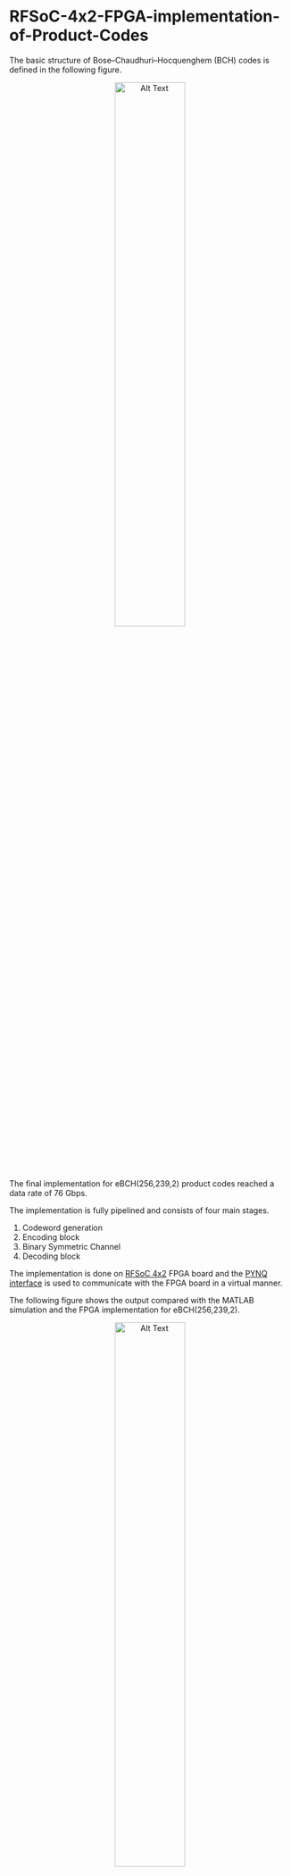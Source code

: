 # RFSoC-4x2-FPGA-implementation-of-Product-Codes

The basic structure of Bose–Chaudhuri–Hocquenghem (BCH) codes is defined in the following figure.

<p align="center">
  <img src="https://github.com/user-attachments/assets/8ea7196b-6524-4592-8615-7c989665ecdd" alt="Alt Text" style="width:50%; height:auto;">
</p>

The final implementation for eBCH(256,239,2) product codes reached a data rate of 76 Gbps.

The implementation is fully pipelined and consists of four main stages.

1. Codeword generation
2. Encoding block
3. Binary Symmetric Channel
4. Decoding block

The implementation is done on [RFSoC 4x2](https://www.rfsoc-pynq.io/rfsoc_4x2_overview.html) FPGA board and the [PYNQ interface](https://pynq.readthedocs.io/en/v2.0/overlay_design_methodology/overlay_tutorial.html) is used to communicate with the FPGA board in a virtual manner.

The following figure shows the output compared with the MATLAB simulation and the FPGA implementation for eBCH(256,239,2).

<p align="center">
  <img src="https://github.com/user-attachments/assets/51ddba50-237d-4fd0-b7a4-9cc627a8bc76" alt="Alt Text" style="width:50%; height:auto;">
</p>
